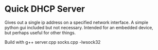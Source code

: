 <h1>Quick DHCP Server</h1>

Gives out a single ip address on a specified network interface. A simple python gui included but not necessary. Intended for an embedded device, but perhaps useful for other things.

Build with g++ server.cpp socks.cpp -lwsock32


